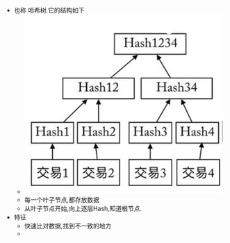 - 也称 哈希树.它的结构如下
	- ![image.png](../assets/image_1663489375160_0.png)
	- 每一个叶子节点,都存放数据
	- 从叶子节点开始,向上逐层Hash,知道根节点.
- 特征
	- 快速比对数据,找到不一致的地方
	-